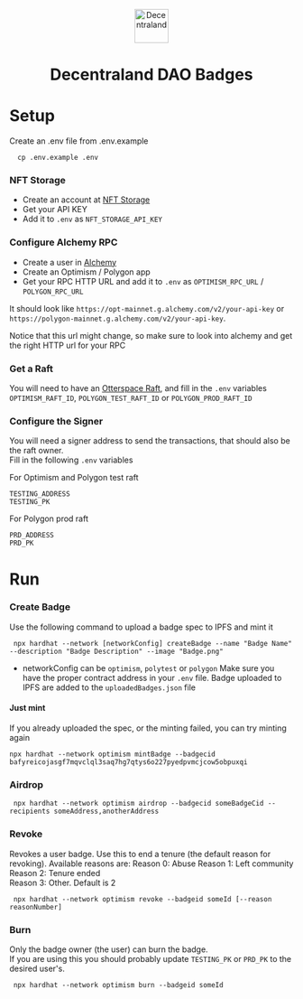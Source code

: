 <p align="center">
    <img alt="Decentraland" src="https://decentraland.org/images/logo.png" width="60" />
</p>

<h1 align="center">
  Decentraland DAO Badges
</h1>

# Setup

Create an .env file from .env.example

```shell
  cp .env.example .env
```

### NFT Storage

- Create an account at [NFT Storage](https://nft.storage/)
- Get your API KEY
- Add it to `.env` as `NFT_STORAGE_API_KEY`

### Configure Alchemy RPC
- Create a user in [Alchemy](https://www.alchemy.com/)
- Create an Optimism / Polygon app
- Get your RPC HTTP URL and add it to `.env` as `OPTIMISM_RPC_URL` / `POLYGON_RPC_URL`

It should look like `https://opt-mainnet.g.alchemy.com/v2/your-api-key` or `https://polygon-mainnet.g.alchemy.com/v2/your-api-key`.

Notice that this url might change, so make sure to look into alchemy and get the right HTTP url for your RPC

### Get a Raft

You will need to have an [Otterspace Raft](https://www.otterspace.xyz/), and fill in the `.env` variables
`OPTIMISM_RAFT_ID`, `POLYGON_TEST_RAFT_ID` or `POLYGON_PROD_RAFT_ID`

### Configure the Signer

You will need a signer address to send the transactions, that should also be the raft owner.  
Fill in the following `.env` variables 

For Optimism and Polygon test raft
```
TESTING_ADDRESS
TESTING_PK
```
For Polygon prod raft 
```
PRD_ADDRESS
PRD_PK
```

# Run

### Create Badge

Use the following command to upload a badge spec to IPFS and mint it

```shell
 npx hardhat --network [networkConfig] createBadge --name "Badge Name" --description "Badge Description" --image "Badge.png"
```

- networkConfig can be `optimism`, `polytest` or `polygon`
Make sure you have the proper contract address in your `.env` file.
Badge uploaded to IPFS are added to the `uploadedBadges.json` file

#### Just mint

If you already uploaded the spec, or the minting failed, you can try minting again

```shell
npx hardhat --network optimism mintBadge --badgecid bafyreicojasgf7mqvclql3saq7hg7qtys6o227pyedpvmcjcow5obpuxqi
```

### Airdrop

```shell
 npx hardhat --network optimism airdrop --badgecid someBadgeCid --recipients someAddress,anotherAddress
```

### Revoke

Revokes a user badge. Use this to end a tenure (the default reason for revoking).
Available reasons are:
Reason 0: Abuse
Reason 1: Left community 
Reason 2: Tenure ended  
Reason 3: Other.
Default is 2

```shell
 npx hardhat --network optimism revoke --badgeid someId [--reason reasonNumber]
```

### Burn

Only the badge owner (the user) can burn the badge.  
If you are using this you should probably update `TESTING_PK` or `PRD_PK` to the desired user's. 

```shell
 npx hardhat --network optimism burn --badgeid someId
```
